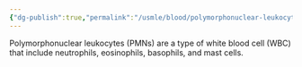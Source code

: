 ```yaml
---
{"dg-publish":true,"permalink":"/usmle/blood/polymorphonuclear-leukocytes/"}
---
```


Polymorphonuclear leukocytes (PMNs) are a type of white blood cell (WBC) that include neutrophils, eosinophils, basophils, and mast cells.

